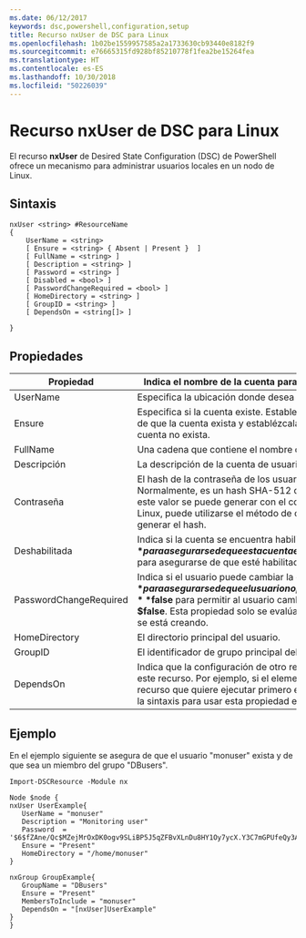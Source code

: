 ```yaml
---
ms.date: 06/12/2017
keywords: dsc,powershell,configuration,setup
title: Recurso nxUser de DSC para Linux
ms.openlocfilehash: 1b02be1559957585a2a1733630cb93440e8182f9
ms.sourcegitcommit: e76665315fd928bf85210778f1fea2be15264fea
ms.translationtype: HT
ms.contentlocale: es-ES
ms.lasthandoff: 10/30/2018
ms.locfileid: "50226039"
---
```

# <a name="dsc-for-linux-nxuser-resource"></a>Recurso nxUser de DSC para Linux

El recurso **nxUser** de Desired State Configuration (DSC) de PowerShell ofrece un mecanismo para administrar usuarios locales en un nodo de Linux.

## <a name="syntax"></a>Sintaxis

```
nxUser <string> #ResourceName
{
    UserName = <string>
    [ Ensure = <string> { Absent | Present }  ]
    [ FullName = <string> ]
    [ Description = <string> ]
    [ Password = <string> ]
    [ Disabled = <bool> ]
    [ PasswordChangeRequired = <bool> ]
    [ HomeDirectory = <string> ]
    [ GroupID = <string> ]
    [ DependsOn = <string[]> ]

}
```

## <a name="properties"></a>Propiedades

|  Propiedad |  Indica el nombre de la cuenta para la que quiere garantizar un estado específico. |
|---|---|
| UserName| Especifica la ubicación donde desea garantizar el estado de un archivo o directorio.|
| Ensure| Especifica si la cuenta existe. Establezca esta propiedad en "Present" para asegurarse de que la cuenta exista y establézcala como "Absent" para asegurarse de que la cuenta no exista.|
| FullName| Una cadena que contiene el nombre completo que se usará para la cuenta de usuario.|
| Descripción| La descripción de la cuenta de usuario.|
| Contraseña| El hash de la contraseña de los usuarios en el formato adecuado para el equipo Linux. Normalmente, es un hash SHA-512 o SHA-256 con sal. En Debian y Ubuntu Linux, este valor se puede generar con el comando mkpasswd. Para otras distribuciones de Linux, puede utilizarse el método de cifrado de la biblioteca de cifrado de Python para generar el hash.|
| Deshabilitada| Indica si la cuenta se encuentra habilitada. Establezca esta propiedad en **$true** para asegurarse de que esta cuenta esté deshabilitada y establézcala como **$false** para asegurarse de que esté habilitada.|
| PasswordChangeRequired| Indica si el usuario puede cambiar la contraseña. Establezca esta propiedad en **$true** para asegurarse de que el usuario no pueda cambiar la contraseña y establézcala como **$false** para permitir al usuario cambiar la contraseña. El valor predeterminado es **$false**. Esta propiedad solo se evalúa si la cuenta de usuario no existía anteriormente y se está creando.|
| HomeDirectory| El directorio principal del usuario.|
| GroupID| El identificador de grupo principal del usuario.|
| DependsOn | Indica que la configuración de otro recurso debe ejecutarse antes de que se configure este recurso. Por ejemplo, si el elemento ID del bloque del script de configuración del recurso que quiere ejecutar primero es "ResourceName" y su tipo es "ResourceType", la sintaxis para usar esta propiedad es `DependsOn = "[ResourceType]ResourceName"`.|

## <a name="example"></a>Ejemplo

En el ejemplo siguiente se asegura de que el usuario "monuser" exista y de que sea un miembro del grupo "DBusers".

```
Import-DSCResource -Module nx

Node $node {
nxUser UserExample{
   UserName = "monuser"
   Description = "Monitoring user"
   Password  =    '$6$fZAne/Qc$MZejMrOxDK0ogv9SLiBP5J5qZFBvXLnDu8HY1Oy7ycX.Y3C7mGPUfeQy3A82ev3zIabhDQnj2ayeuGn02CqE/0'
   Ensure = "Present"
   HomeDirectory = "/home/monuser"
}

nxGroup GroupExample{
   GroupName = "DBusers"
   Ensure = "Present"
   MembersToInclude = "monuser"
   DependsOn = "[nxUser]UserExample"
}
}
```